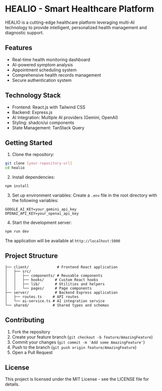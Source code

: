 # HEALIO - Smart Healthcare Platform

HEALIO is a cutting-edge healthcare platform leveraging multi-AI technology to provide intelligent, personalized health management and diagnostic support.

## Features

- Real-time health monitoring dashboard
- AI-powered symptom analysis
- Appointment scheduling system
- Comprehensive health records management
- Secure authentication system

## Technology Stack

- Frontend: React.js with Tailwind CSS
- Backend: Express.js
- AI Integration: Multiple AI providers (Gemini, OpenAI)
- Styling: shadcn/ui components
- State Management: TanStack Query

## Getting Started

1. Clone the repository:
```bash
git clone [your-repository-url]
cd healio
```

2. Install dependencies:
```bash
npm install
```

3. Set up environment variables:
Create a `.env` file in the root directory with the following variables:
```
GOOGLE_AI_KEY=your_gemini_api_key
OPENAI_API_KEY=your_openai_api_key
```

4. Start the development server:
```bash
npm run dev
```

The application will be available at `http://localhost:5000`

## Project Structure

```
├── client/             # Frontend React application
│   ├── src/
│   │   ├── components/ # Reusable components
│   │   ├── hooks/     # Custom React hooks
│   │   ├── lib/       # Utilities and helpers
│   │   └── pages/     # Page components
├── server/            # Backend Express application
│   ├── routes.ts     # API routes
│   └── ai-service.ts # AI integration service
└── shared/           # Shared types and schemas
```

## Contributing

1. Fork the repository
2. Create your feature branch (`git checkout -b feature/AmazingFeature`)
3. Commit your changes (`git commit -m 'Add some AmazingFeature'`)
4. Push to the branch (`git push origin feature/AmazingFeature`)
5. Open a Pull Request

## License

This project is licensed under the MIT License - see the LICENSE file for details.
